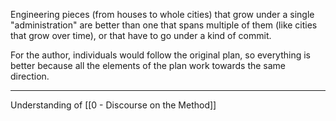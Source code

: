 Engineering pieces (from houses to whole cities) that grow under a single "administration" are better than one that spans multiple of them (like cities that grow over time), or that have to go under a kind of commit.

For the author, individuals would follow the original plan, so everything is better because all the elements of the plan work towards the same direction.

---

Understanding of [[0 - Discourse on the Method]]